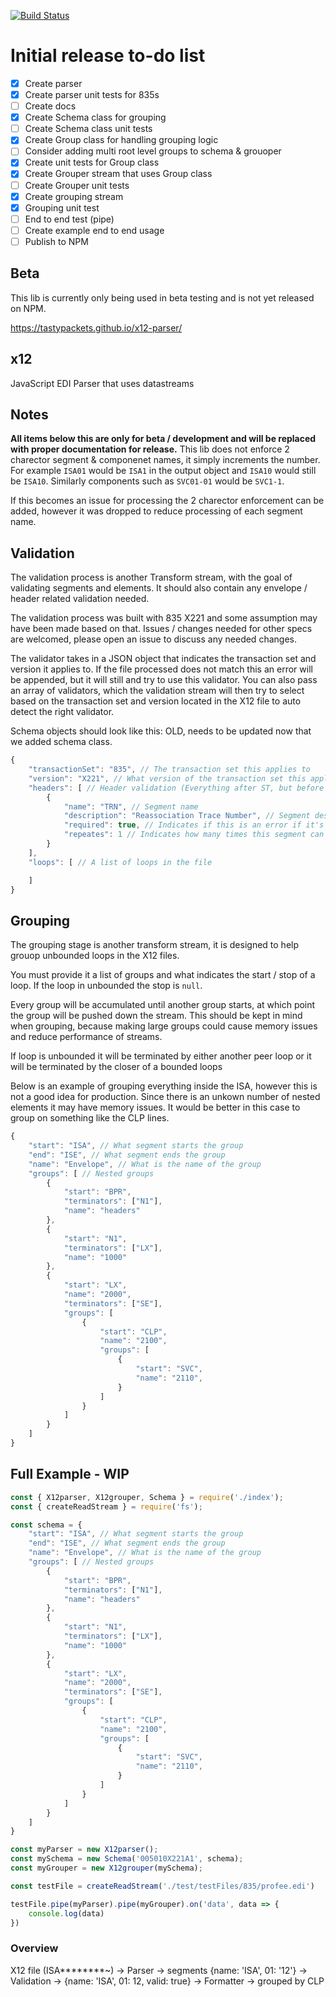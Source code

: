 [![Build Status](https://travis-ci.org/tastypackets/x12-parser.svg?branch=master)](https://travis-ci.org/tastypackets/x12-parser)

# Initial release to-do list
- [x] Create parser
- [x] Create parser unit tests for 835s
- [ ] Create docs
- [X] Create Schema class for grouping
- [ ] Create Schema class unit tests
- [X] Create Group class for handling grouping logic
- [ ] Consider adding multi root level groups to schema & grouoper
- [X] Create unit tests for Group class
- [X] Create Grouper stream that uses Group class
- [ ] Create Grouper unit tests
- [X] Create grouping stream
- [X] Grouping unit test
- [ ] End to end test (pipe)
- [ ] Create example end to end usage
- [ ] Publish to NPM

## Beta
This lib is currently only being used in beta testing and is not yet released on NPM.

https://tastypackets.github.io/x12-parser/

## x12
JavaScript EDI Parser that uses datastreams

## Notes
**All items below this are only for beta / development and will be replaced with proper documentation for release.**
This lib does not enforce 2 charector segment & componenet names, it simply increments the number. For example `ISA01` would be `ISA1` in the output object and `ISA10` would still be `ISA10`. Similarly components such as `SVC01-01` would be `SVC1-1`.

If this becomes an issue for processing the 2 charector enforcement can be added, however it was dropped to reduce processing of each segment name.

## Validation
The validation process is another Transform stream, with the goal of validating segments and elements. It should also contain any envelope / header related validation needed.

The validation process was built with 835 X221 and some assumption may have been made based on that. Issues / changes needed for other specs are welcomed, please open an issue to discuss any needed changes.

The validator takes in a JSON object that indicates the transaction set and version it applies to. If the file processed does not match this an error will be appended, but it will still and try to use this validator. You can also pass an array of validators, which the validation stream will then try to select based on the transaction set and version located in the X12 file to auto detect the right validator.

Schema objects should look like this:
OLD, needs to be updated now that we added schema class.
```javascript
{
    "transactionSet": "835", // The transaction set this applies to
    "version": "X221", // What version of the transaction set this applies to
    "headers": [ // Header validation (Everything after ST, but before the first loop)
        {
            "name": "TRN", // Segment name
            "description": "Reassociation Trace Number", // Segment description (optional)
            "required": true, // Indicates if this is an error if it's passed
            "repeates": 1 // Indicates how many times this segment can repeat
        }
    ],
    "loops": [ // A list of loops in the file

    ]
}
```

## Grouping
The grouping stage is another transform stream, it is designed to help grouop unbounded loops in the X12 files.

You must provide it a list of groups and what indicates the start / stop of a loop. If the loop in unbounded the stop is `null`.

Every group will be accumulated until another group starts, at which point the group will be pushed down the stream. This should be kept in mind when grouping, because making large groups could cause memory issues and reduce performance of streams.

If loop is unbounded it will be terminated by either another peer loop or it will be terminated by the closer of a bounded loops

Below is an example of grouping everything inside the ISA, however this is not a good idea for production. Since there is an unkown number of nested elements it may have memory issues. It would be better in this case to group on something like the CLP lines.
```javascript
{
    "start": "ISA", // What segment starts the group
    "end": "ISE", // What segment ends the group
    "name": "Envelope", // What is the name of the group
    "groups": [ // Nested groups
        {
            "start": "BPR",
            "terminators": ["N1"],
            "name": "headers"
        },
        {
            "start": "N1",
            "terminators": ["LX"],
            "name": "1000"
        },
        {
            "start": "LX",
            "name": "2000",
            "terminators": ["SE"],
            "groups": [
                {
                    "start": "CLP",
                    "name": "2100",
                    "groups": [
                        {
                            "start": "SVC",
                            "name": "2110",
                        }
                    ]
                }
            ]
        }
    ]
}
```

## Full Example - WIP
```javascript
const { X12parser, X12grouper, Schema } = require('./index');
const { createReadStream } = require('fs');

const schema = {
    "start": "ISA", // What segment starts the group
    "end": "ISE", // What segment ends the group
    "name": "Envelope", // What is the name of the group
    "groups": [ // Nested groups
        {
            "start": "BPR",
            "terminators": ["N1"],
            "name": "headers"
        },
        {
            "start": "N1",
            "terminators": ["LX"],
            "name": "1000"
        },
        {
            "start": "LX",
            "name": "2000",
            "terminators": ["SE"],
            "groups": [
                {
                    "start": "CLP",
                    "name": "2100",
                    "groups": [
                        {
                            "start": "SVC",
                            "name": "2110",
                        }
                    ]
                }
            ]
        }
    ]
}

const myParser = new X12parser();
const mySchema = new Schema('005010X221A1', schema);
const myGrouper = new X12grouper(mySchema);

const testFile = createReadStream('./test/testFiles/835/profee.edi')

testFile.pipe(myParser).pipe(myGrouper).on('data', data => {
    console.log(data)
})
```

### Overview
X12 file (ISA********~) -> Parser -> segments {name: 'ISA', 01: '12'} -> Validation -> {name: 'ISA', 01: 12, valid: true} -> Formatter -> grouped by CLP
